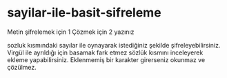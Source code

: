 # sayilar-ile-basit-sifreleme

Metin şifrelemek için 1 Çözmek için 2 yazınız

sozluk kısmındaki sayılar ile oynayarak istediğiniz şekilde şifreleyebilirsiniz. 
Virgül ile ayrıldığı için basamak fark etmez sözlük kısmını inceleyerek ekleme yapabilirsiniz. 
Eklenmemiş bir karakter girerseniz okunmaz ve çözülmez.
